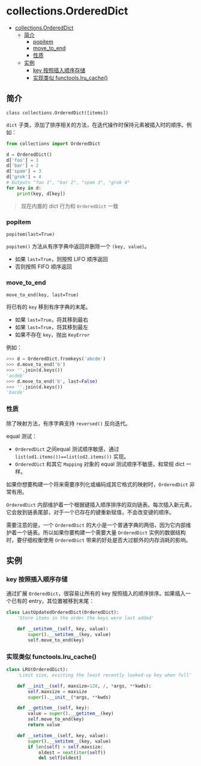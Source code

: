 # collections.OrderedDict

- [collections.OrderedDict](#collectionsordereddict)
  - [简介](#%e7%ae%80%e4%bb%8b)
    - [popitem](#popitem)
    - [move_to_end](#movetoend)
    - [性质](#%e6%80%a7%e8%b4%a8)
  - [实例](#%e5%ae%9e%e4%be%8b)
    - [key 按照插入顺序存储](#key-%e6%8c%89%e7%85%a7%e6%8f%92%e5%85%a5%e9%a1%ba%e5%ba%8f%e5%ad%98%e5%82%a8)
    - [实现类似 functools.lru_cache()](#%e5%ae%9e%e7%8e%b0%e7%b1%bb%e4%bc%bc-functoolslrucache)

## 简介

`class collections.OrderedDict([items])`

`dict` 子类，添加了排序相关的方法，在迭代操作时保持元素被插入时的顺序。例如：

```py
from collections import OrderedDict

d = OrderedDict()
d['foo'] = 1
d['bar'] = 2
d['spam'] = 3
d['grok'] = 4
# Outputs "foo 1", "bar 2", "spam 3", "grok 4"
for key in d:
    print(key, d[key])
```

> 现在内置的 dict 行为和 `OrderedDict` 一致

### popitem

`popitem(last=True)`

`popitem()` 方法从有序字典中返回并删除一个 `(key, value)`。

- 如果 `last=True`，则按照 LIFO 顺序返回
- 否则按照 FIFO 顺序返回

### move_to_end

`move_to_end(key, last=True)`

将已有的 `key` 移到有序字典的末尾。

- 如果 `last=True`，将其移到最右
- 如果 `last=True`，将其移到最左
- 如果不存在 `key`，抛出 `KeyError`

例如：

```py
>>> d = OrderedDict.fromkeys('abcde')
>>> d.move_to_end('b')
>>> ''.join(d.keys())
'acdeb'
>>> d.move_to_end('b', last=False)
>>> ''.join(d.keys())
'bacde'
```

### 性质

除了映射方法，有序字典支持 `reversed()` 反向迭代。

equal 测试：

- `OrderedDict` 之间equal 测试顺序敏感，通过 `list(od1.items())==list(od2.items())` 实现。
- `OrderedDict` 和其它 `Mapping` 对象的 equal 测试顺序不敏感，和常规 dict 一样。

如果你想要构建一个将来需要序列化或编码成其它格式的映射时，`OrderedDict` 非常有用。

`OrderedDict` 内部维护着一个根据键插入顺序排序的双向链表。每次插入新元素，它会放到链表尾部，对于一个已存在的键重新赋值，不会改变键的顺序。

需要注意的是，一个 `OrderedDict` 的大小是一个普通字典的两倍，因为它内部维护着一个链表。所以如果你要构建一个需要大量 `OrderedDict` 实例的数据结构时，要仔细权衡使用 `OrderedDict` 带来的好处是否大过额外的内存消耗的影响。

## 实例

### key 按照插入顺序存储

通过扩展 `OrderedDict`，很容易让所有的 key 按照插入的顺序排序。如果插入一个已有的 entry，其位置被移到末尾：

```py
class LastUpdatedOrderedDict(OrderedDict):
    'Store items in the order the keys were last added'

    def __setitem__(self, key, value):
        super().__setitem__(key, value)
        self.move_to_end(key)
```

### 实现类似 functools.lru_cache()

```py
class LRU(OrderedDict):
    'Limit size, evicting the least recently looked-up key when full'

    def __init__(self, maxsize=128, /, *args, **kwds):
        self.maxsize = maxsize
        super().__init__(*args, **kwds)

    def __getitem__(self, key):
        value = super().__getitem__(key)
        self.move_to_end(key)
        return value

    def __setitem__(self, key, value):
        super().__setitem__(key, value)
        if len(self) > self.maxsize:
            oldest = next(iter(self))
            del self[oldest]
```
